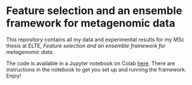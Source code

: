 # Feature selection and an ensemble framework for metagenomic data
This repository contains all my data and experimental results for my MSc thesis at ELTE, *Feature selection and an ensemble framework for metagenomic data.*

The code is available in a Jupyter notebook on Colab [here](https://drive.google.com/file/d/1gaxtg3_LsFtqZR15Pm75c-kCEZd55s36/view?usp=sharing). There are instructions in the notebook to get you set up and running the framework. Enjoy!